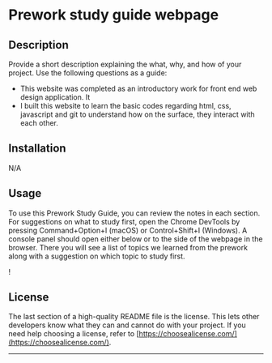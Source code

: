 # Prework study guide webpage

## Description

Provide a short description explaining the what, why, and how of your project. Use the following questions as a guide:

- This website was completed as an introductory work for front end web design application. It
- I built this website to learn the basic codes regarding html, css, javascript and git to understand how on the surface, they interact with each other.

## Installation

N/A

## Usage

To use this Prework Study Guide, you can review the notes in each section. For suggestions on what to study first, open the Chrome DevTools by pressing Command+Option+I (macOS) or Control+Shift+I (Windows). A console panel should open either below or to the side of the webpage in the browser. There you will see a list of topics we learned from the prework along with a suggestion on which topic to study first.

!
## License

The last section of a high-quality README file is the license. This lets other developers know what they can and cannot do with your project. If you need help choosing a license, refer to [https://choosealicense.com/](https://choosealicense.com/).

---
